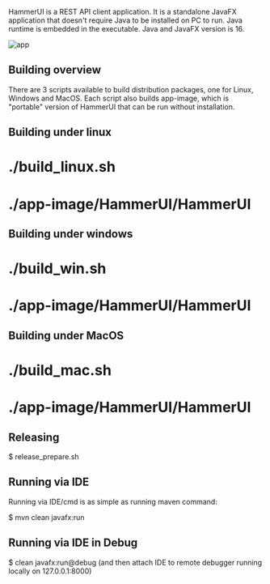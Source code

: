 HammerUI is a REST API client application.
It is a standalone JavaFX application that doesn't require Java to be installed on PC to run.
Java runtime is embedded in the executable.
Java and JavaFX version is 16.

![app](https://hammerui.com/img/hammerui_screen.png)

Building overview
----------------------
There are 3 scripts available to build distribution packages, one for Linux, Windows and MacOS.
Each script also builds app-image, which is "portable" version of HammerUI that can be run without installation.


Building under linux
----------------------
# ./build_linux.sh
# ./app-image/HammerUI/HammerUI


Building under windows
----------------------
# ./build_win.sh
# ./app-image/HammerUI/HammerUI


Building under MacOS
----------------------
# ./build_mac.sh
# ./app-image/HammerUI/HammerUI


Releasing
----------------------
$ release_prepare.sh


Running via IDE
----------------------
Running via IDE/cmd is as simple as running maven command:

$ mvn clean javafx:run


Running via IDE in Debug
----------------------
$ clean javafx:run@debug  (and then attach IDE to remote debugger running locally on 127.0.0.1:8000)
